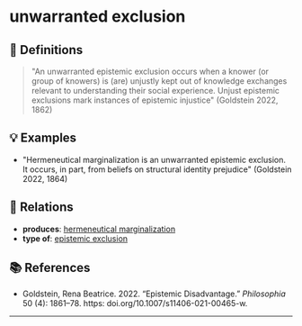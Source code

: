 # unwarranted exclusion

## 📖 Definitions

> "An unwarranted epistemic exclusion occurs when a knower (or group of knowers) is (are) unjustly kept out of knowledge exchanges relevant to understanding their social experience. Unjust epistemic exclusions mark instances of epistemic injustice" (Goldstein 2022, 1862)

## 💡 Examples

- "Hermeneutical marginalization is an unwarranted epistemic exclusion. It occurs, in part, from beliefs on structural identity prejudice" (Goldstein 2022, 1864)

## 🔗 Relations

- **produces**: [hermeneutical marginalization](./hermeneutical-marginalization.md)
- **type of**: [epistemic exclusion](./epistemic-exclusion.md)

## 📚 References

- Goldstein, Rena Beatrice. 2022. “Epistemic Disadvantage.” _Philosophia_ 50 (4): 1861–78. https: doi.org/10.1007/s11406-021-00465-w.

---

<script src="https://giscus.app/client.js"
                data-repo="natesheehan/conceptcartography"
                data-repo-id="R_kgDOPB5QiQ"
                data-category="General"
                data-category-id="DIC_kwDOPB5Qic4CsAxd"
                data-mapping="pathname"
                data-strict="0"
                data-reactions-enabled="1"
                data-emit-metadata="0"
                data-input-position="bottom"
                data-theme="catppuccin_mocha"
                data-lang="en"
                crossorigin="anonymous"
                async>
        </script>
        
